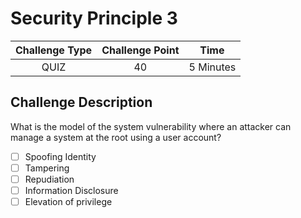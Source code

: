 # Security Principle 3

| Challenge Type | Challenge Point |   Time    |
| :------------: | :-------------: | :-------: |
|      QUIZ      |       40        | 5 Minutes |

## Challenge Description

What is the model of the system vulnerability where an attacker can manage a system at the root using a user account?

- [ ] Spoofing Identity
- [ ] Tampering
- [ ] Repudiation
- [ ] Information Disclosure
- [ ] Elevation of privilege
